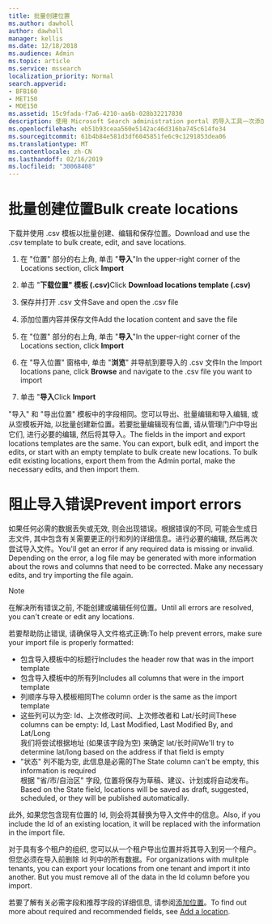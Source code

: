 ```yaml
---
title: 批量创建位置
ms.author: dawholl
author: dawholl
manager: kellis
ms.date: 12/18/2018
ms.audience: Admin
ms.topic: article
ms.service: mssearch
localization_priority: Normal
search.appverid:
- BFB160
- MET150
- MOE150
ms.assetid: 15c9fada-f7a6-4210-aa6b-028b32217830
description: 使用 Microsoft Search administration portal 的导入工具一次添加多个位置
ms.openlocfilehash: eb51b93ceaa560e5142ac46d316ba745c614fe34
ms.sourcegitcommit: 61b4b84e581d3df6045851fe6c9c1291853dea06
ms.translationtype: MT
ms.contentlocale: zh-CN
ms.lasthandoff: 02/16/2019
ms.locfileid: "30068408"
---
```

# <a name="bulk-create-locations"></a><span data-ttu-id="a5c9e-103">批量创建位置</span><span class="sxs-lookup"><span data-stu-id="a5c9e-103">Bulk create locations</span></span>

<span data-ttu-id="a5c9e-104">下载并使用 .csv 模板以批量创建、编辑和保存位置。</span><span class="sxs-lookup"><span data-stu-id="a5c9e-104">Download and use the .csv template to bulk create, edit, and save locations.</span></span> 
  
1. <span data-ttu-id="a5c9e-105">在 "位置" 部分的右上角, 单击 "**导入**"</span><span class="sxs-lookup"><span data-stu-id="a5c9e-105">In the upper-right corner of the Locations section, click **Import**</span></span>
    
2. <span data-ttu-id="a5c9e-106">单击 "**下载位置" 模板 (.csv)**</span><span class="sxs-lookup"><span data-stu-id="a5c9e-106">Click **Download locations template (.csv)**</span></span>
    
3. <span data-ttu-id="a5c9e-107">保存并打开 .csv 文件</span><span class="sxs-lookup"><span data-stu-id="a5c9e-107">Save and open the .csv file</span></span>
    
4. <span data-ttu-id="a5c9e-108">添加位置内容并保存文件</span><span class="sxs-lookup"><span data-stu-id="a5c9e-108">Add the location content and save the file</span></span>
    
5. <span data-ttu-id="a5c9e-109">在 "位置" 部分的右上角, 单击 "**导入**"</span><span class="sxs-lookup"><span data-stu-id="a5c9e-109">In the upper-right corner of the Locations section, click **Import**</span></span>
    
6. <span data-ttu-id="a5c9e-110">在 "导入位置" 窗格中, 单击 "**浏览**" 并导航到要导入的 .csv 文件</span><span class="sxs-lookup"><span data-stu-id="a5c9e-110">In the Import locations pane, click **Browse** and navigate to the .csv file you want to import</span></span> 
    
7. <span data-ttu-id="a5c9e-111">单击 "**导入**</span><span class="sxs-lookup"><span data-stu-id="a5c9e-111">Click **Import**</span></span>

<span data-ttu-id="a5c9e-p101">"导入" 和 "导出位置" 模板中的字段相同。您可以导出、批量编辑和导入编辑, 或从空模板开始, 以批量创建新位置。若要批量编辑现有位置, 请从管理门户中导出它们, 进行必要的编辑, 然后将其导入。</span><span class="sxs-lookup"><span data-stu-id="a5c9e-p101">The fields in the import and export locations templates are the same. You can export, bulk edit, and import the edits, or start with an empty template to bulk create new locations. To bulk edit existing locations, export them from the Admin portal, make the necessary edits, and then import them.</span></span>

# <a name="prevent-import-errors"></a><span data-ttu-id="a5c9e-115">阻止导入错误</span><span class="sxs-lookup"><span data-stu-id="a5c9e-115">Prevent import errors</span></span>  
<span data-ttu-id="a5c9e-p102">如果任何必需的数据丢失或无效, 则会出现错误。根据错误的不同, 可能会生成日志文件, 其中包含有关需要更正的行和列的详细信息。进行必要的编辑, 然后再次尝试导入文件。</span><span class="sxs-lookup"><span data-stu-id="a5c9e-p102">You'll get an error if any required data is missing or invalid. Depending on the error, a log file may be generated with more information about the rows and columns that need to be corrected. Make any necessary edits, and try importing the file again.</span></span>
  
> [!NOTE]
> <span data-ttu-id="a5c9e-119">在解决所有错误之前, 不能创建或编辑任何位置。</span><span class="sxs-lookup"><span data-stu-id="a5c9e-119">Until all errors are resolved, you can't create or edit any locations.</span></span> 

<span data-ttu-id="a5c9e-120">若要帮助防止错误, 请确保导入文件格式正确:</span><span class="sxs-lookup"><span data-stu-id="a5c9e-120">To help prevent errors, make sure your import file is properly formatted:</span></span>
- <span data-ttu-id="a5c9e-121">包含导入模板中的标题行</span><span class="sxs-lookup"><span data-stu-id="a5c9e-121">Includes the header row that was in the import template</span></span>
- <span data-ttu-id="a5c9e-122">包含导入模板中的所有列</span><span class="sxs-lookup"><span data-stu-id="a5c9e-122">Includes all columns that were in the import template</span></span>
- <span data-ttu-id="a5c9e-123">列顺序与导入模板相同</span><span class="sxs-lookup"><span data-stu-id="a5c9e-123">The column order is the same as the import template</span></span>
- <span data-ttu-id="a5c9e-124">这些列可以为空: Id、上次修改时间、上次修改者和 Lat/长时间</span><span class="sxs-lookup"><span data-stu-id="a5c9e-124">These columns can be empty: Id, Last Modified, Last Modified By, and Lat/Long</span></span>  
<span data-ttu-id="a5c9e-125">我们将尝试根据地址 (如果该字段为空) 来确定 lat/长时间</span><span class="sxs-lookup"><span data-stu-id="a5c9e-125">We'll try to determine lat/long based on the address if that field is empty</span></span>
- <span data-ttu-id="a5c9e-126">"状态" 列不能为空, 此信息是必需的</span><span class="sxs-lookup"><span data-stu-id="a5c9e-126">The State column can't be empty, this information is required</span></span>  
<span data-ttu-id="a5c9e-127">根据 "省/市/自治区" 字段, 位置将保存为草稿、建议、计划或将自动发布。</span><span class="sxs-lookup"><span data-stu-id="a5c9e-127">Based on the State field, locations will be saved as draft, suggested, scheduled, or they will be published automatically.</span></span>

<span data-ttu-id="a5c9e-128">此外, 如果您包含现有位置的 Id, 则会将其替换为导入文件中的信息。</span><span class="sxs-lookup"><span data-stu-id="a5c9e-128">Also, if you include the Id of an existing location, it will be replaced with the information in the import file.</span></span>

<span data-ttu-id="a5c9e-p103">对于具有多个租户的组织, 您可以从一个租户导出位置并将其导入到另一个租户。但您必须在导入前删除 Id 列中的所有数据。</span><span class="sxs-lookup"><span data-stu-id="a5c9e-p103">For organizations with mulitple tenants, you can export your locations from one tenant and import it into another. But you must remove all of the data in the Id column before you import.</span></span>
  
<span data-ttu-id="a5c9e-131">若要了解有关必需字段和推荐字段的详细信息, 请参阅[添加位置](add-a-location.md)。</span><span class="sxs-lookup"><span data-stu-id="a5c9e-131">To find out more about required and recommended fields, see [Add a location](add-a-location.md).</span></span>

  

